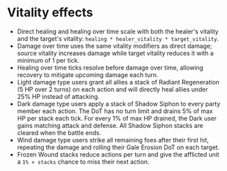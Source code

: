# Vitality effects

- Direct healing and healing over time scale with both the healer's vitality and the target's vitality: `healing * healer_vitality * target_vitality`.
- Damage over time uses the same vitality modifiers as direct damage; source vitality increases damage while target vitality reduces it with a minimum of 1 per tick.
- Healing over time ticks resolve before damage over time, allowing recovery to mitigate upcoming damage each turn.
- Light damage type users grant all allies a stack of Radiant Regeneration
  (5 HP over 2 turns) on each action and will directly heal allies under 25%
  HP instead of attacking.
- Dark damage type users apply a stack of Shadow Siphon to every party member
  each action. The DoT has no turn limit and drains 5% of max HP per stack each
  tick. For every 1% of max HP drained, the Dark user gains matching attack and
  defense. All Shadow Siphon stacks are cleared when the battle ends.
- Wind damage type users strike all remaining foes after their first hit,
  repeating the damage and rolling their Gale Erosion DoT on each target.
- Frozen Wound stacks reduce actions per turn and give the afflicted unit a
  `1% × stacks` chance to miss their next action.

